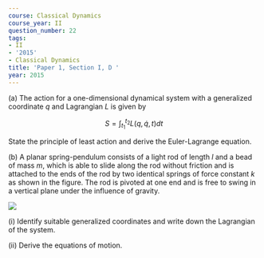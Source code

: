 ```yaml
---
course: Classical Dynamics
course_year: II
question_number: 22
tags:
- II
- '2015'
- Classical Dynamics
title: 'Paper 1, Section I, D '
year: 2015
---
```




(a) The action for a one-dimensional dynamical system with a generalized coordinate $q$ and Lagrangian $L$ is given by

$$S=\int_{t_{1}}^{t_{2}} L(q, \dot{q}, t) d t$$

State the principle of least action and derive the Euler-Lagrange equation.

(b) A planar spring-pendulum consists of a light rod of length $l$ and a bead of mass $m$, which is able to slide along the rod without friction and is attached to the ends of the rod by two identical springs of force constant $k$ as shown in the figure. The rod is pivoted at one end and is free to swing in a vertical plane under the influence of gravity.

![](https://cdn.mathpix.com/cropped/2022_04_28_3da361c82cd69e6b08dag-017.jpg?height=314&width=212&top_left_y=682&top_left_x=550)

(i) Identify suitable generalized coordinates and write down the Lagrangian of the system.

(ii) Derive the equations of motion.